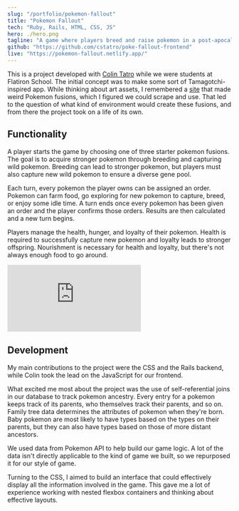```yaml
---
slug: "/portfolio/pokemon-fallout"
title: "Pokemon Fallout"
tech: "Ruby, Rails, HTML, CSS, JS"
hero: ./hero.png
tagline: "A game where players breed and raise pokemon in a post-apocalyptic future."
github: "https://github.com/cstatro/poke-fallout-frontend"
live: "https://pokemon-fallout.netlify.app/"
---
```


This is a project developed with [Colin Tatro](https://github.com/cstatro) while we were students at Flatiron School. The initial concept was to make some sort of Tamagotchi-inspired app. While thinking about art assets, I remembered a [site](https://pokemon.alexonsager.net/) that made weird Pokemon fusions, which I figured we could scrape and use. That led to the question of what kind of environment would create these fusions, and from there the project took on a life of its own.

## Functionality

A player starts the game by choosing one of three starter pokemon fusions. The goal is to acquire stronger pokemon through breeding and capturing wild pokemon. Breeding can lead to stronger pokemon, but players must also capture new wild pokemon to ensure a diverse gene pool.

Each turn, every pokemon the player owns can be assigned an order. Pokemon can farm food, go exploring for new pokemon to capture, breed, or enjoy some idle time. A turn ends once every pokemon has been given an order and the player confirms those orders. Results are then calculated and a new turn begins.

Players manage the health, hunger, and loyalty of their pokemon. Health is required to successfully capture new pokemon and loyalty leads to stronger offspring. Nourishment is necessary for health and loyalty, but there's not always enough food to go around.

<iframe src="https://player.vimeo.com/video/450948454" title="Catching and Breeding Pokemon" w="640" h="318" frameborder="0" allow="autoplay; fullscreen" allowfullscreen></iframe>

## Development

My main contributions to the project were the CSS and the Rails backend, while Colin took the lead on the JavaScript for our frontend.

What excited me most about the project was the use of self-referential joins in our database to track pokemon ancestry. Every entry for a pokemon keeps track of its parents, who themselves track their parents, and so on. Family tree data determines the attributes of pokemon when they're born. Baby pokemon are most likely to have types based on the types on their parents, but they can also have types based on those of more distant ancestors.

We used data from Pokemon API to help build our game logic. A lot of the data isn't directly applicable to the kind of game we built, so we repurposed it for our style of game.

Turning to the CSS, I aimed to build an interface that could effectively display all the information involved in the game. This gave me a lot of experience working with nested flexbox containers and thinking about effective layouts.